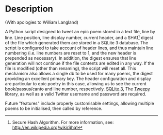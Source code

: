 # Description #

(With apologies to William Langland)  

A Python script designed to tweet an epic poem stored in a text file, line by line. Line position, line display number, current header, and a SHA1[^1] digest of the file which generated them are stored in a SQLite 3 database. The script is configured to take account of header lines, and thus maintain line numbering (i.e. line numbers are reset to 1, and the new header is prepended as necessary). In addition, the digest ensures that line generation will not continue if the file contents are edited in any way. If the file is modified (other than renaming), the script will reset all. This mechanism also allows a single db to be used for many poems, the digest providing an excellent primary key. The header configuration and display are particular to epic poetry in this case, allowing us to see the current book/passus/canto and line number, respectively.
[SQLite 3], The [Tweepy] library, as well as a valid Twitter username and password are required.

Future "features" include properly customisable settings, allowing multiple poems to be initialised, then called by reference.

[Tweepy]: http://github.com/joshthecoder/tweepy
[SQLite 3]: http://www.sqlite.org/
[^1]: Secure Hash Algorithm. For more information, see: <http://en.wikipedia.org/wiki/Sha1>  

